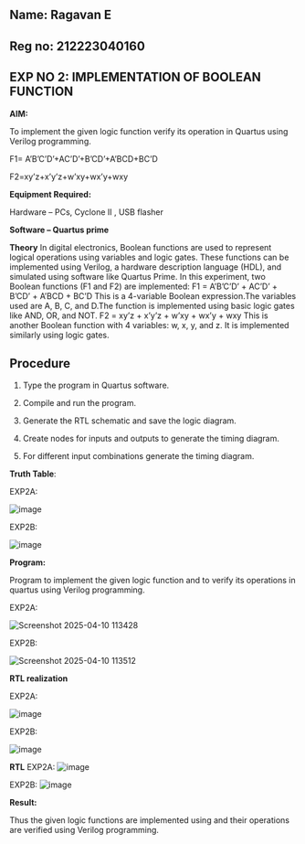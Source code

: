 ## Name: Ragavan E
## Reg no: 212223040160
## EXP NO 2: IMPLEMENTATION OF BOOLEAN FUNCTION

**AIM:**

To implement the given logic function verify its operation in Quartus using Verilog programming.

F1= A’B’C’D’+AC’D’+B’CD’+A’BCD+BC’D 

F2=xy’z+x’y’z+w’xy+wx’y+wxy

**Equipment Required:**

Hardware – PCs, Cyclone II , USB flasher

**Software – Quartus prime**

**Theory**
In digital electronics, Boolean functions are used to represent logical operations using variables and logic gates. These functions can be implemented using Verilog, a hardware description language (HDL), and simulated using software like Quartus Prime.
In this experiment, two Boolean functions (F1 and F2) are implemented:
F1 = A’B’C’D’ + AC’D’ + B’CD’ + A’BCD + BC’D
This is a 4-variable Boolean expression.The variables used are A, B, C, and D.The function is implemented using basic logic gates like AND, OR, and NOT.
F2 = xy’z + x’y’z + w’xy + wx’y + wxy
This is another Boolean function with 4 variables: w, x, y, and z.
It is implemented similarly using logic gates.



## Procedure

1.	Type the program in Quartus software.

2.	Compile and run the program.

3.	Generate the RTL schematic and save the logic diagram.

4.	Create nodes for inputs and outputs to generate the timing diagram.

5.	For different input combinations generate the timing diagram.


**Truth Table**:


EXP2A:

![image](https://github.com/user-attachments/assets/1f4519bf-223a-4a93-8cce-886202995e8c)

EXP2B:

![image](https://github.com/user-attachments/assets/97069a12-5b31-458e-baca-e3eddf907dfd)




**Program:**

Program to implement the given logic function and to verify its operations in quartus using Verilog programming. 

EXP2A:

![Screenshot 2025-04-10 113428](https://github.com/user-attachments/assets/cefc0436-3cba-4ae7-9136-f875289465c5)



EXP2B:

![Screenshot 2025-04-10 113512](https://github.com/user-attachments/assets/0010b2ec-4477-491b-a633-fb4261d652fe)



**RTL realization**

EXP2A:

![image](https://github.com/user-attachments/assets/c37d9714-6e7e-472e-b210-7f6eb6895acd)


EXP2B:

![image](https://github.com/user-attachments/assets/e48eeb01-94dd-438f-8ee9-a4e2e9020d40)


**RTL**
EXP2A:
![image](https://github.com/user-attachments/assets/e307313f-38dc-458a-bcac-6e80d6807cd1)

EXP2B:
![image](https://github.com/user-attachments/assets/bc8c7789-711e-49c1-a1f2-b5024b2207e1)




**Result:**

Thus the given logic functions are implemented using and their operations are verified using Verilog programming.

